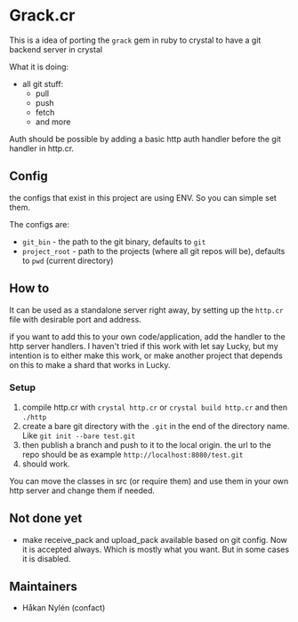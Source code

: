 # Grack.cr

This is a idea of porting the `grack` gem in ruby to crystal to have a git backend server in crystal

What it is doing:
* all git stuff:
  * pull
  * push
  * fetch
  * and more

Auth should be possible by adding a basic http auth handler before the git handler in http.cr.

## Config
the configs that exist in this project are using ENV. So you can simple set them.

The configs are:
* `git_bin` - the path to the git binary, defaults to `git`
* `project_root` - path to the projects (where all git repos will be), defaults to `pwd` (current directory)

## How to
It can be used as a standalone server right away, by setting up the `http.cr` file with desirable port and address.

if you want to add this to your own code/application, add the handler to the http server handlers. I haven't tried if this work with let say Lucky, but my intention is to either make this work, or make another project that depends on this to make a shard that works in Lucky.

### Setup
1. compile http.cr with `crystal http.cr` or `crystal build http.cr` and then `./http`
2. create a bare git directory with the `.git` in the end of the directory name. Like `git init --bare test.git`
3. then publish a branch and push to it to the local origin. the url to the repo should be as example `http://localhost:8080/test.git`
4. should work.

You can move the classes in src (or require them) and use them in your own http server and change them if needed.


## Not done yet
* make receive_pack and upload_pack available based on git config. Now it is accepted always. Which is mostly what you want. But in some cases it is disabled.

## Maintainers
- Håkan Nylén (confact)
